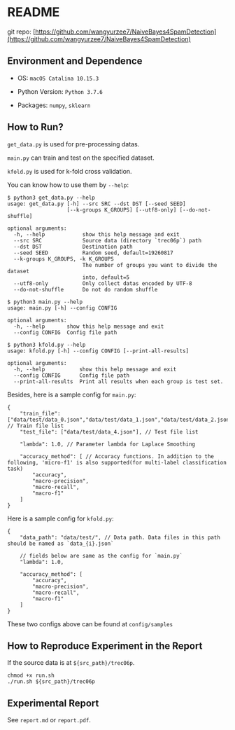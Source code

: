 # README

git repo: [https://github.com/wangyurzee7/NaiveBayes4SpamDetection](https://github.com/wangyurzee7/NaiveBayes4SpamDetection)

## Environment and Dependence

* OS: `macOS Catalina 10.15.3`

* Python Version: `Python 3.7.6`

* Packages: `numpy`, `sklearn`

## How to Run?

`get_data.py` is used for pre-processing datas.

`main.py` can train and test on the specified dataset.

`kfold.py` is used for k-fold cross validation.

You can know how to use them by `--help`:

```
$ python3 get_data.py --help
usage: get_data.py [-h] --src SRC --dst DST [--seed SEED]
                   [--k-groups K_GROUPS] [--utf8-only] [--do-not-shuffle]

optional arguments:
  -h, --help            show this help message and exit
  --src SRC             Source data (directory `trec06p`) path
  --dst DST             Destination path
  --seed SEED           Random seed, default=19260817
  --k-groups K_GROUPS, -k K_GROUPS
                        The number of groups you want to divide the dataset
                        into, default=5
  --utf8-only           Only collect datas encoded by UTF-8
  --do-not-shuffle      Do not do random shuffle

$ python3 main.py --help
usage: main.py [-h] --config CONFIG

optional arguments:
  -h, --help       show this help message and exit
  --config CONFIG  Config file path

$ python3 kfold.py --help
usage: kfold.py [-h] --config CONFIG [--print-all-results]

optional arguments:
  -h, --help           show this help message and exit
  --config CONFIG      Config file path
  --print-all-results  Print all results when each group is test set.
```

Besides, here is a sample config for `main.py`:

```
{
    "train_file": ["data/test/data_0.json","data/test/data_1.json","data/test/data_2.json","data/test/data_3.json"], // Train file list
    "test_file": ["data/test/data_4.json"], // Test file list

    "lambda": 1.0, // Parameter lambda for Laplace Smoothing

    "accuracy_method": [ // Accuracy functions. In addition to the following, 'micro-f1' is also supported(for multi-label classification task)
        "accuracy",
        "macro-precision",
        "macro-recall",
        "macro-f1"
    ]
}
```

Here is a sample config for `kfold.py`:

```
{
    "data_path": "data/test/", // Data path. Data files in this path should be named as `data_{i}.json`

    // fields below are same as the config for `main.py`
    "lambda": 1.0,

    "accuracy_method": [
        "accuracy",
        "macro-precision",
        "macro-recall",
        "macro-f1"
    ]
}
```

These two configs above can be found at `config/samples`

## How to Reproduce Experiment in the Report

If the source data is at `${src_path}/trec06p`.

```
chmod +x run.sh
./run.sh ${src_path}/trec06p
```

## Experimental Report

See `report.md` or `report.pdf`.
